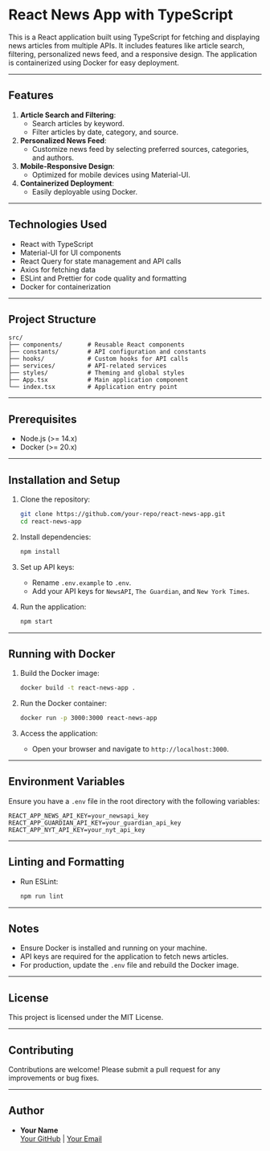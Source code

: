 # React News App with TypeScript

This is a React application built using TypeScript for fetching and displaying news articles from multiple APIs. It includes features like article search, filtering, personalized news feed, and a responsive design. The application is containerized using Docker for easy deployment.

---

## Features

1. **Article Search and Filtering**:
   - Search articles by keyword.
   - Filter articles by date, category, and source.
2. **Personalized News Feed**:
   - Customize news feed by selecting preferred sources, categories, and authors.
3. **Mobile-Responsive Design**:
   - Optimized for mobile devices using Material-UI.
4. **Containerized Deployment**:
   - Easily deployable using Docker.

---

## Technologies Used

- React with TypeScript
- Material-UI for UI components
- React Query for state management and API calls
- Axios for fetching data
- ESLint and Prettier for code quality and formatting
- Docker for containerization

---

## Project Structure

```
src/
├── components/       # Reusable React components
├── constants/        # API configuration and constants
├── hooks/            # Custom hooks for API calls
├── services/         # API-related services
├── styles/           # Theming and global styles
├── App.tsx           # Main application component
└── index.tsx         # Application entry point
```

---

## Prerequisites

- Node.js (>= 14.x)
- Docker (>= 20.x)

---

## Installation and Setup

1. Clone the repository:
   ```bash
   git clone https://github.com/your-repo/react-news-app.git
   cd react-news-app
   ```

2. Install dependencies:
   ```bash
   npm install
   ```

3. Set up API keys:
   - Rename `.env.example` to `.env`.
   - Add your API keys for `NewsAPI`, `The Guardian`, and `New York Times`.

4. Run the application:
   ```bash
   npm start
   ```

---

## Running with Docker

1. Build the Docker image:
   ```bash
   docker build -t react-news-app .
   ```

2. Run the Docker container:
   ```bash
   docker run -p 3000:3000 react-news-app
   ```

3. Access the application:
   - Open your browser and navigate to `http://localhost:3000`.

---

## Environment Variables

Ensure you have a `.env` file in the root directory with the following variables:

```env
REACT_APP_NEWS_API_KEY=your_newsapi_key
REACT_APP_GUARDIAN_API_KEY=your_guardian_api_key
REACT_APP_NYT_API_KEY=your_nyt_api_key
```

---

## Linting and Formatting

- Run ESLint:
  ```bash
  npm run lint
  ```
---

## Notes

- Ensure Docker is installed and running on your machine.
- API keys are required for the application to fetch news articles.
- For production, update the `.env` file and rebuild the Docker image.

---

## License

This project is licensed under the MIT License.

---

## Contributing

Contributions are welcome! Please submit a pull request for any improvements or bug fixes.

---

## Author

- **Your Name**  
  [Your GitHub](https://github.com/your-profile) | [Your Email](mailto:your.email@example.com)
